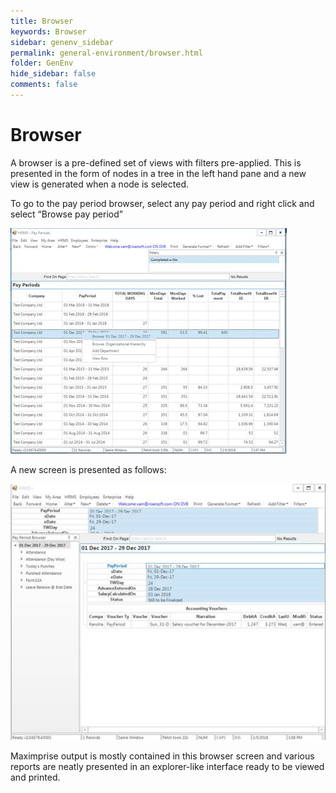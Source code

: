 ```yaml
---
title: Browser
keywords: Browser
sidebar: genenv_sidebar
permalink: general-environment/browser.html
folder: GenEnv
hide_sidebar: false
comments: false
---
```

# Browser

A browser is a pre-defined set of views with filters pre-applied. This is presented in the form of nodes in a tree in the left hand pane and a new view is generated when a node is selected.

To go to the pay period browser, select any pay period and right click and select “Browse pay period”

![](/images/payperiods.jpg)

A new screen is presented as follows:

![](/images/payperiodbrowser.jpg)

Maximprise output is mostly contained in this browser screen and various reports are neatly presented in an explorer-like 
interface ready to be viewed and printed.

